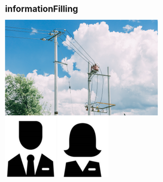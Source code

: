 # informationFilling
![](https://github.com/Zhangshuyiya/informationFilling/blob/master/images/backgroundphoto.jpg)
![](https://github.com/Zhangshuyiya/informationFilling/blob/master/images/man.png)
![](https://github.com/Zhangshuyiya/informationFilling/blob/master/images/woman.png)
